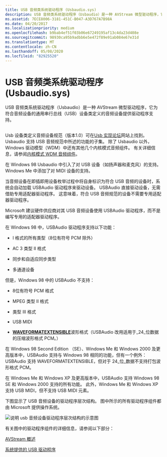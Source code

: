 ```yaml
---
title: USB 音频类系统驱动程序 (Usbaudio.sys)
description: USB 音频类系统驱动程序（Usbaudio）是一种 AVStream 微型驱动程序，它为符合音频设备的通用串行总线（USB）设备类定义的音频设备提供驱动程序支持。
ms.assetid: 7ECE8006-3181-451C-B047-A3D767A7B98A
ms.date: 04/20/2017
ms.localizationpriority: medium
ms.openlocfilehash: b9bab4ef51f03b06e67249195af13c4da23d408e
ms.sourcegitcommit: 98930ca95b9adbb6e5e472f89e91ab084e67e31d
ms.translationtype: MT
ms.contentlocale: zh-CN
ms.lasthandoff: 05/08/2020
ms.locfileid: "82925520"
---
```

# <a name="usb-audio-class-system-driver-usbaudiosys"></a>USB 音频类系统驱动程序 (Usbaudio.sys)


USB 音频类系统驱动程序（Usbaudio）是一种 AVStream 微型驱动程序，它为符合音频设备的通用串行总线（USB）设备类定义的音频设备提供驱动程序支持。

## <span id="usbaudio_class_system_driver"></span><span id="USBAUDIO_CLASS_SYSTEM_DRIVER"></span>


Usb 设备类定义音频设备规范（版本1.0）可在[Usb 实现论坛](https://www.usb.org/)网站上找到。 Usbaudio 支持 USB 音频规范中所述的功能的子集。 除了 Usbaudio 以外，Windows 驱动模型（WDM）中还有其他几个内核模式音频组件。 有关详细信息，请参阅[内核模式 WDM 音频组件](kernel-mode-wdm-audio-components.md)。

在 Windows 98 Usbaudio 中引入了对 USB 设备（如扬声器和麦克风）的支持。 Windows Me 中添加了对 MIDI 设备的支持。

当音频设备在即插即用设备枚举过程中将自身标识为符合 USB 音频的设备时，系统会自动加载 USBAudio 驱动程序来驱动设备。 USBAudio 直接驱动设备，无需借助专用适配器驱动程序。 这意味着，符合 USB 音频规范的设备不需要专用适配器驱动程序。

Microsoft 建议硬件供应商对其 USB 音频设备使用 USBAudio 驱动程序，而不是编写专用的适配器驱动程序。

在 Windows 98 中，USBAudio 驱动程序支持以下功能：

-   I 格式的所有类型（8位有符号 PCM 除外）

-   AC 3 类型 II 格式

-   同步和自适应同步类型

-   多通道设备

但是，Windows 98 中的 USBAudio 不支持：

-   8位有符号 PCM 格式

-   MPEG 类型 II 格式

-   类型 III 格式

-   USB MIDI

-   [**WAVEFORMATEXTENSIBLE**](https://docs.microsoft.com/windows-hardware/drivers/ddi/ksmedia/ns-ksmedia-waveformatextensible)波形格式（USBAudio 改用适用于\_24\_位数据的压缩波形格式 PCM。）

在 Windows 98 Second Edition （SE）、Windows Me 和 Windows 2000 及更高版本中，USBAudio 支持与 Windows 98 相同的功能，但有一个例外： USBAudio 支持 WAVEFORMATEXTENSIBLE，但对于 24\_位\_数据不支持打包波形格式 PCM。

在 Windows Me 和 Windows XP 及更高版本中，USBAudio 支持 Windows 98 SE 和 Windows 2000 支持的所有功能。 此外，Windows Me 和 Windows XP 支持 USB MIDI，但不支持 USB MIDI 元素。

下图显示了 USB 音频设备的驱动程序层次结构。 图中所示的所有驱动程序组件都由 Microsoft 提供操作系统。

![说明 usb 音频设备驱动程序层次结构的示意图](images/usbaudio.png)

有关图中的驱动程序组件的详细信息，请参阅以下部分：

[AVStream 概述](https://docs.microsoft.com/windows-hardware/drivers/stream/avstream-overview)

[系统提供的 USB 驱动程序](https://docs.microsoft.com/windows-hardware/drivers/ddi/index)

 

 





